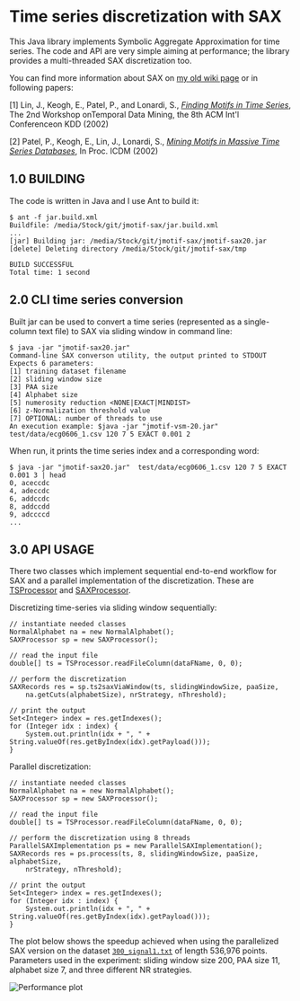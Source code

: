 Time series discretization with SAX
====

This Java library implements Symbolic Aggregate Approximation for time series. The code and API are very simple aiming at performance; the library provides a multi-threaded SAX discretization too. 

You can find more information about SAX on [my old wiki page](https://code.google.com/p/jmotif/wiki/SAX) or in following papers:

[1] Lin, J., Keogh, E., Patel, P., and Lonardi, S., [*Finding Motifs in Time Series*](http://cs.gmu.edu/~jessica/Lin_motif.pdf), The 2nd Workshop onTemporal Data Mining, the 8th ACM Int'l Conferenceon KDD (2002)

[2] Patel, P., Keogh, E., Lin, J., Lonardi, S., [*Mining Motifs in Massive Time Series Databases*](http://www.cs.gmu.edu/~jessica/publications/motif_icdm02.pdf), In Proc. ICDM (2002)

1.0 BUILDING
------------
The code is written in Java and I use Ant to build it:
	
	$ ant -f jar.build.xml 
	Buildfile: /media/Stock/git/jmotif-sax/jar.build.xml
	...
	[jar] Building jar: /media/Stock/git/jmotif-sax/jmotif-sax20.jar
	[delete] Deleting directory /media/Stock/git/jmotif-sax/tmp

	BUILD SUCCESSFUL
	Total time: 1 second

2.0 CLI time series conversion
------------
Built jar can be used to convert a time series (represented as a single-column text file) to SAX via sliding window in command line:

	$ java -jar "jmotif-sax20.jar"
	Command-line SAX converson utility, the output printed to STDOUT 
	Expects 6 parameters:
 	[1] training dataset filename
 	[2] sliding window size
 	[3] PAA size
 	[4] Alphabet size
 	[5] numerosity reduction <NONE|EXACT|MINDIST>
 	[6] z-Normalization threshold value
 	[7] OPTIONAL: number of threads to use
	An execution example: $java -jar "jmotif-vsm-20.jar"  test/data/ecg0606_1.csv 120 7 5 EXACT 0.001 2

When run, it prints the time series index and a corresponding word:

 	$ java -jar "jmotif-sax20.jar"  test/data/ecg0606_1.csv 120 7 5 EXACT 0.001 3 | head
 	0, aceccdc
 	4, adeccdc
 	6, addccdc
 	8, addccdd
 	9, adccccd
 	...

3.0 API USAGE
------------	
There two classes which implement sequential end-to-end workflow for SAX and a parallel implementation of the discretization. These are [TSProcessor](https://github.com/jMotif/SAX/blob/master/src/edu/hawaii/jmotif/sax/TSProcessor.java) and [SAXProcessor](https://github.com/jMotif/SAX/blob/master/src/edu/hawaii/jmotif/sax/SAXProcessor.java).

Discretizing time-series via sliding window sequentially:

	// instantiate needed classes
	NormalAlphabet na = new NormalAlphabet();
	SAXProcessor sp = new SAXProcessor();
	
	// read the input file
	double[] ts = TSProcessor.readFileColumn(dataFName, 0, 0);
	
	// perform the discretization
	SAXRecords res = sp.ts2saxViaWindow(ts, slidingWindowSize, paaSize, 
		na.getCuts(alphabetSize), nrStrategy, nThreshold);

	// print the output
	Set<Integer> index = res.getIndexes();
	for (Integer idx : index) {
		System.out.println(idx + ", " + String.valueOf(res.getByIndex(idx).getPayload()));
	}

Parallel discretization:

	// instantiate needed classes
	NormalAlphabet na = new NormalAlphabet();
	SAXProcessor sp = new SAXProcessor();
  
	// read the input file
	double[] ts = TSProcessor.readFileColumn(dataFName, 0, 0);

	// perform the discretization using 8 threads
	ParallelSAXImplementation ps = new ParallelSAXImplementation();
	SAXRecords res = ps.process(ts, 8, slidingWindowSize, paaSize, alphabetSize, 
		nrStrategy, nThreshold);

	// print the output
	Set<Integer> index = res.getIndexes();
	for (Integer idx : index) {
		System.out.println(idx + ", " + String.valueOf(res.getByIndex(idx).getPayload()));
	}

The plot below shows the speedup achieved when using the parallelized SAX version on the dataset [`300_signal1.txt`](https://raw.githubusercontent.com/jMotif/SAX/master/test/data/300_signal1.txt) of length 536,976 points. Parameters used in the experiment: sliding window size 200, PAA size 11, alphabet size 7, and three different NR strategies.

![Performance plot](https://raw.githubusercontent.com/jMotif/SAX/master/test/performance/profiling.png)
